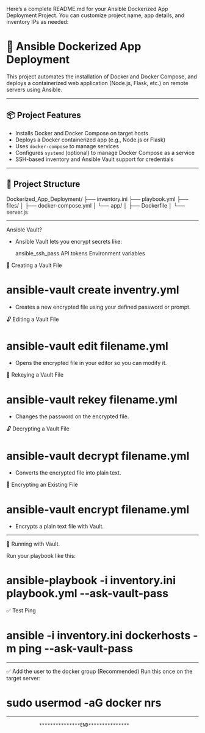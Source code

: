 Here’s a complete README.md for your Ansible Dockerized App Deployment Project. You can customize project name, app details, and inventory IPs as needed:

# 🚀 Ansible Dockerized App Deployment

This project automates the installation of Docker and Docker Compose, and deploys a containerized web application (Node.js, Flask, etc.) on remote servers using Ansible.

---

## 📦 Project Features

- Installs Docker and Docker Compose on target hosts
- Deploys a Docker containerized app (e.g., Node.js or Flask)
- Uses `docker-compose` to manage services
- Configures `systemd` (optional) to manage Docker Compose as a service
- SSH-based inventory and Ansible Vault support for credentials

---

## 📁 Project Structure

Dockerized_App_Deployment/
├── inventory.ini
├── playbook.yml
├── files/
│   ├── docker-compose.yml
│   └── app/
│       ├── Dockerfile
│       └── server.js

----------------------------------------------------------------------------
Ansible Vault?

+ Ansible Vault lets you encrypt secrets like:

	ansible_ssh_pass
	API tokens
	Environment variables

🔐 Creating a Vault File

# ansible-vault create inventry.yml

* Creates a new encrypted file using your defined password or prompt.

🔓 Editing a Vault File

# ansible-vault edit filename.yml

* Opens the encrypted file in your editor so you can modify it.

🔄 Rekeying a Vault File

# ansible-vault rekey filename.yml

* Changes the password on the encrypted file.

🔓 Decrypting a Vault File

# ansible-vault decrypt filename.yml

* Converts the encrypted file into plain text.

🔐 Encrypting an Existing File

# ansible-vault encrypt filename.yml

* Encrypts a plain text file with Vault.

-----------------------------------------------------------------------------------------
🔐 Running with Vault.

Run your playbook like this:

# ansible-playbook -i inventory.ini playbook.yml --ask-vault-pass

✅ Test Ping

# ansible -i inventory.ini dockerhosts -m ping --ask-vault-pass
----------------------------------------------------------------------------------------
✅ Add the user to the docker group (Recommended)
   Run this once on the target server:

# sudo usermod -aG docker nrs

----------------------------------------------------------------------------------------




				***************END***************



